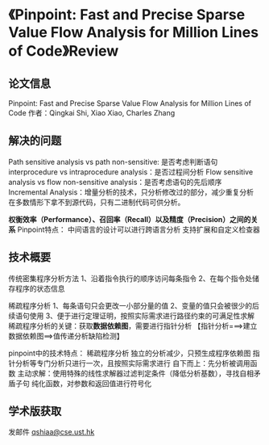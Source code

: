 # 《Pinpoint: Fast and Precise Sparse Value Flow Analysis for Million Lines of Code》Review
## 论文信息
Pinpoint: Fast and Precise Sparse Value Flow Analysis for Million Lines of Code
作者：Qingkai Shi, Xiao Xiao, Charles Zhang

## 解决的问题
Path sensitive analysis vs path non-sensitive: 是否考虑判断语句
interprocedure vs intraprocedure analysis：是否过程间分析
Flow sensitive analysis vs flow non-sensitive analysis：是否考虑语句的先后顺序
Incremental Analysis：增量分析的技术，只分析修改过的部分，减少重复分析
在多数情形下拿不到源代码，只有二进制代码可供分析。

**权衡效率（Performance）、召回率（Recall）以及精度（Precision）之间的关系**
Pinpoint特点：
中间语言的设计可以进行跨语言分析
支持扩展和自定义检查器

## 技术概要
传统密集程序分析方法
1、沿着指令执行的顺序访问每条指令
2、在每个指令处储存程序的状态信息

稀疏程序分析
1、每条语句只会更改一小部分量的值
2、变量的值只会被很少的后续语句使用
3、便于进行定理证明，按照实际需求进行路径约束的可满足性求解
稀疏程序分析的关键：获取**数据依赖图**，需要进行指针分析
【指针分析===>建立数据依赖图==>值传递分析缺陷检测】

pinpoint中的技术特点：
稀疏程序分析
独立的分析减少，只预生成程序依赖图
指针分析等专门分析只进行一次，且按照实际需求进行
自下而上：先分析被调用函数
主动求解：使用特殊的线性求解器过滤判定条件（降低分析基数），寻找自相矛盾子句
纯化函数，对参数和返回值进行符号化

## 学术版获取
发邮件 qshiaa@cse.ust.hk



